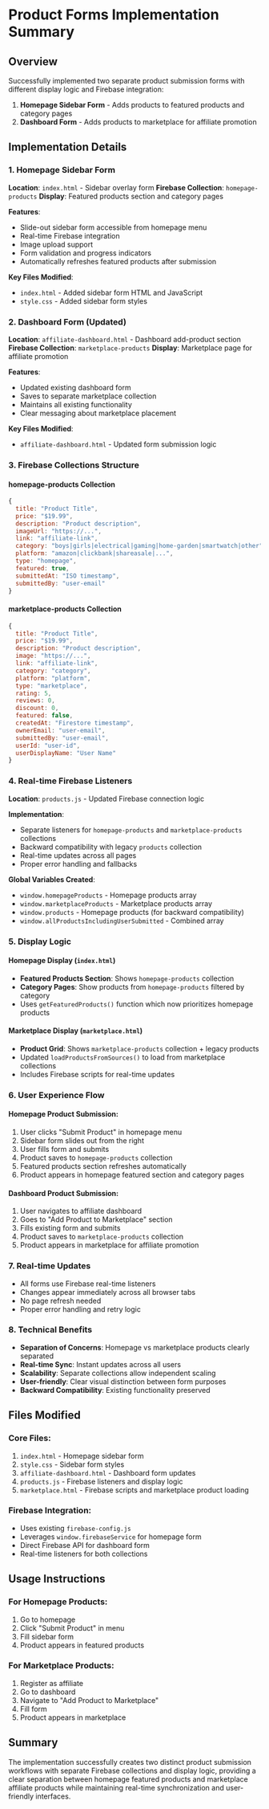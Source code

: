 # Product Forms Implementation Summary

## Overview
Successfully implemented two separate product submission forms with different display logic and Firebase integration:

1. **Homepage Sidebar Form** - Adds products to featured products and category pages
2. **Dashboard Form** - Adds products to marketplace for affiliate promotion

## Implementation Details

### 1. Homepage Sidebar Form
**Location**: `index.html` - Sidebar overlay form
**Firebase Collection**: `homepage-products`
**Display**: Featured products section and category pages

**Features**:
- Slide-out sidebar form accessible from homepage menu
- Real-time Firebase integration
- Image upload support
- Form validation and progress indicators
- Automatically refreshes featured products after submission

**Key Files Modified**:
- `index.html` - Added sidebar form HTML and JavaScript
- `style.css` - Added sidebar form styles

### 2. Dashboard Form (Updated)
**Location**: `affiliate-dashboard.html` - Dashboard add-product section
**Firebase Collection**: `marketplace-products`
**Display**: Marketplace page for affiliate promotion

**Features**:
- Updated existing dashboard form
- Saves to separate marketplace collection
- Maintains all existing functionality
- Clear messaging about marketplace placement

**Key Files Modified**:
- `affiliate-dashboard.html` - Updated form submission logic

### 3. Firebase Collections Structure

#### homepage-products Collection
```javascript
{
  title: "Product Title",
  price: "$19.99",
  description: "Product description",
  imageUrl: "https://...",
  link: "affiliate-link",
  category: "boys|girls|electrical|gaming|home-garden|smartwatch|other",
  platform: "amazon|clickbank|shareasale|...",
  type: "homepage",
  featured: true,
  submittedAt: "ISO timestamp",
  submittedBy: "user-email"
}
```

#### marketplace-products Collection
```javascript
{
  title: "Product Title",
  price: "$19.99", 
  description: "Product description",
  image: "https://...",
  link: "affiliate-link",
  category: "category",
  platform: "platform",
  type: "marketplace",
  rating: 5,
  reviews: 0,
  discount: 0,
  featured: false,
  createdAt: "Firestore timestamp",
  ownerEmail: "user-email",
  submittedBy: "user-email",
  userId: "user-id",
  userDisplayName: "User Name"
}
```

### 4. Real-time Firebase Listeners
**Location**: `products.js` - Updated Firebase connection logic

**Implementation**:
- Separate listeners for `homepage-products` and `marketplace-products` collections
- Backward compatibility with legacy `products` collection
- Real-time updates across all pages
- Proper error handling and fallbacks

**Global Variables Created**:
- `window.homepageProducts` - Homepage products array
- `window.marketplaceProducts` - Marketplace products array
- `window.products` - Homepage products (for backward compatibility)
- `window.allProductsIncludingUserSubmitted` - Combined array

### 5. Display Logic

#### Homepage Display (`index.html`)
- **Featured Products Section**: Shows `homepage-products` collection
- **Category Pages**: Show products from `homepage-products` filtered by category
- Uses `getFeaturedProducts()` function which now prioritizes homepage products

#### Marketplace Display (`marketplace.html`)
- **Product Grid**: Shows `marketplace-products` collection + legacy products
- Updated `loadProductsFromSources()` to load from marketplace collections
- Includes Firebase scripts for real-time updates

### 6. User Experience Flow

#### Homepage Product Submission:
1. User clicks "Submit Product" in homepage menu
2. Sidebar form slides out from the right
3. User fills form and submits
4. Product saves to `homepage-products` collection
5. Featured products section refreshes automatically
6. Product appears in homepage featured section and category pages

#### Dashboard Product Submission:
1. User navigates to affiliate dashboard
2. Goes to "Add Product to Marketplace" section
3. Fills existing form and submits
4. Product saves to `marketplace-products` collection
5. Product appears in marketplace for affiliate promotion

### 7. Real-time Updates
- All forms use Firebase real-time listeners
- Changes appear immediately across all browser tabs
- No page refresh needed
- Proper error handling and retry logic

### 8. Technical Benefits
- **Separation of Concerns**: Homepage vs marketplace products clearly separated
- **Real-time Sync**: Instant updates across all users
- **Scalability**: Separate collections allow independent scaling
- **User-friendly**: Clear visual distinction between form purposes
- **Backward Compatibility**: Existing functionality preserved

## Files Modified

### Core Files:
1. `index.html` - Homepage sidebar form
2. `style.css` - Sidebar form styles  
3. `affiliate-dashboard.html` - Dashboard form updates
4. `products.js` - Firebase listeners and display logic
5. `marketplace.html` - Firebase scripts and marketplace product loading

### Firebase Integration:
- Uses existing `firebase-config.js`
- Leverages `window.firebaseService` for homepage form
- Direct Firebase API for dashboard form
- Real-time listeners for both collections

## Usage Instructions

### For Homepage Products:
1. Go to homepage
2. Click "Submit Product" in menu
3. Fill sidebar form
4. Product appears in featured products

### For Marketplace Products:
1. Register as affiliate
2. Go to dashboard
3. Navigate to "Add Product to Marketplace"
4. Fill form
5. Product appears in marketplace

## Summary
The implementation successfully creates two distinct product submission workflows with separate Firebase collections and display logic, providing a clear separation between homepage featured products and marketplace affiliate products while maintaining real-time synchronization and user-friendly interfaces.
